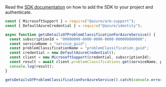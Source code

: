 Read the [SDK documentation](https://github.com/Azure/azure-sdk-for-js/blob/%40azure%2Farm-support_2.0.1/sdk/support/arm-support/README.md) on how to add the SDK to your project and authenticate.

```javascript
const { MicrosoftSupport } = require("@azure/arm-support");
const { DefaultAzureCredential } = require("@azure/identity");

async function getsDetailsOfProblemClassificationForAzureService() {
  const subscriptionId = "00000000-0000-0000-0000-000000000000";
  const serviceName = "service_guid";
  const problemClassificationName = "problemClassification_guid";
  const credential = new DefaultAzureCredential();
  const client = new MicrosoftSupport(credential, subscriptionId);
  const result = await client.problemClassifications.get(serviceName, problemClassificationName);
  console.log(result);
}

getsDetailsOfProblemClassificationForAzureService().catch(console.error);
```
